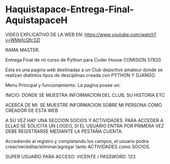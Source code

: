 # Haquistapace-Entrega-Final-AquistapaceH

VIDEO EXPLICATIVO DE LA WEB EN: https://www.youtube.com/watch?v=WMe1cQfc3ZI

RAMA MASTER.

Entrega Final de mi curso de Python para Coder House COMISION 57820

Esta es una pagina web destinadas a un Club deportivo amateur donde se realizan diatintos tipos de desciplinas creada con PYTHON Y DJANGO.

Menu Principal y funcionamiento: La pagina posee un:

INICIO: DONDE SE MUESTRA INFORMACION DEL CLUB, SU HISTORIA ETC

ACERCA DE MI: SE MUESTRE INFORMACION SOBRE MI PERSONA COMO CREADOR DE ESTA WEB

A SU VEZ HAY UNA SECCION SOCIOS Y ACTIVIDADES. PARA ACCEDER A ELLAS SE SOLICITA UN LOGEO, SI EL USUARIO ENTRA POR PRIMERA VEZ DEBE REGISTRARSE MEDIANTE LA PESTAÑA CUENTA.

Accediendo al registro y completando los campos, el usuario podra crear/ver/editar/eliminar/agregar tanto ACTIVIDADES como SOCIOS.

SUPER USUARIO PARA ACCESO: VICENTE / PASSWORD: 123
